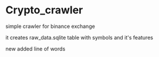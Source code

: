 # Crypto_crawler
simple crawler for binance exchange

it creates raw_data.sqlite table with symbols and it's features

new added line of words
